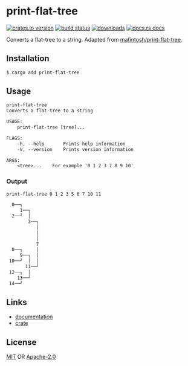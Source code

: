 # print-flat-tree
[![crates.io version][1]][2] [![build status][3]][4]
[![downloads][5]][6] [![docs.rs docs][7]][8]

Converts a flat-tree to a string. Adapted from
[mafintosh/print-flat-tree](https://github.com/mafintosh/print-flat-tree).

## Installation
```sh
$ cargo add print-flat-tree
```

## Usage
```txt
print-flat-tree
Converts a flat-tree to a string

USAGE:
    print-flat-tree [tree]...

FLAGS:
    -h, --help       Prints help information
    -V, --version    Prints version information

ARGS:
    <tree>...    For example '0 1 2 3 7 8 9 10'
```

### Output
```txt
print-flat-tree 0 1 2 3 5 6 7 10 11

  0──┐
     1──┐
  2──┘  │
        3──┐
           │
           │
           │
           7
  8──┐     │
     9──┐  │
 10──┘  │  │
       11──┘
 12──┐  │
    13──┘
 14──┘
````

## Links
- [documentation][8]
- [crate][2]

## License
[MIT](./LICENSE-MIT) OR [Apache-2.0](./LICENSE-APACHE)

[1]: https://img.shields.io/crates/v/print-flat-tree.svg?style=flat-square
[2]: https://crates.io/crate/print-flat-tree
[3]: https://img.shields.io/travis/datrs/print-flat-tree.svg?style=flat-square
[4]: https://travis-ci.org/datrs/print-flat-tree
[5]: https://img.shields.io/crates/d/print-flat-tree.svg?style=flat-square
[6]: https://crates.io/crate/print-flat-tree
[7]: https://docs.rs/print-flat-tree/badge.svg
[8]: https://docs.rs/print-flat-tree
